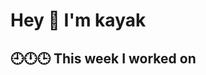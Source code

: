 # Hey 👋 I'm kayak

## 🕘️🕛️🕒️ This week I worked on

<!--START_SECTION:waka-->
<!--END_SECTION:waka-->


<!--
**k4y4k/k4y4k** is a ✨ _special_ ✨ repository because its `README.md` (this file) appears on your GitHub profile.

Here are some ideas to get you started:

- 🔭 I'm currently working on ...
- 🌱 I'm currently learning ...
- 👯 I'm looking to collaborate on ...
- 🤔 I'm looking for help with ...
- 💬 Ask me about ...
- 📫 How to reach me: ...
- 😄 Pronouns: ...
- ⚡ Fun fact: ...
-->

